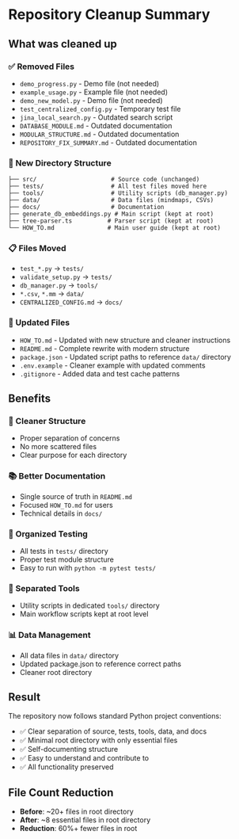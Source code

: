 # Repository Cleanup Summary

## What was cleaned up

### ✅ Removed Files

- `demo_progress.py` - Demo file (not needed)
- `example_usage.py` - Example file (not needed)
- `demo_new_model.py` - Demo file (not needed)
- `test_centralized_config.py` - Temporary test file
- `jina_local_search.py` - Outdated search script
- `DATABASE_MODULE.md` - Outdated documentation
- `MODULAR_STRUCTURE.md` - Outdated documentation
- `REPOSITORY_FIX_SUMMARY.md` - Outdated documentation

### 📁 New Directory Structure

```
├── src/                     # Source code (unchanged)
├── tests/                   # All test files moved here
├── tools/                   # Utility scripts (db_manager.py)
├── data/                    # Data files (mindmaps, CSVs)
├── docs/                    # Documentation
├── generate_db_embeddings.py # Main script (kept at root)
├── tree-parser.ts          # Parser script (kept at root)
└── HOW_TO.md               # Main user guide (kept at root)
```

### 📋 Files Moved

- `test_*.py` → `tests/`
- `validate_setup.py` → `tests/`
- `db_manager.py` → `tools/`
- `*.csv`, `*.mm` → `data/`
- `CENTRALIZED_CONFIG.md` → `docs/`

### 📝 Updated Files

- `HOW_TO.md` - Updated with new structure and cleaner instructions
- `README.md` - Complete rewrite with modern structure
- `package.json` - Updated script paths to reference `data/` directory
- `.env.example` - Cleaner example with updated comments
- `.gitignore` - Added data and test cache patterns

## Benefits

### 🧹 Cleaner Structure

- Proper separation of concerns
- No more scattered files
- Clear purpose for each directory

### 📚 Better Documentation

- Single source of truth in `README.md`
- Focused `HOW_TO.md` for users
- Technical details in `docs/`

### 🧪 Organized Testing

- All tests in `tests/` directory
- Proper test module structure
- Easy to run with `python -m pytest tests/`

### 🔧 Separated Tools

- Utility scripts in dedicated `tools/` directory
- Main workflow scripts kept at root level

### 📊 Data Management

- All data files in `data/` directory
- Updated package.json to reference correct paths
- Cleaner root directory

## Result

The repository now follows standard Python project conventions:

- ✅ Clear separation of source, tests, tools, data, and docs
- ✅ Minimal root directory with only essential files
- ✅ Self-documenting structure
- ✅ Easy to understand and contribute to
- ✅ All functionality preserved

## File Count Reduction

- **Before**: ~20+ files in root directory
- **After**: ~8 essential files in root directory
- **Reduction**: 60%+ fewer files in root

